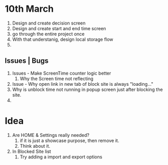# 10th March
1. Design and create decision screen
2. Design and create start and end time screen
3. go through the entire project once
4. With that understanig, design local storage flow
5. 

## Issues | Bugs 
1. Issues - Make ScreenTime counter logic better
   1. Why the Screen time not reflecting
2. Issue - Why open link in new tab of block site is always "loading..."
3. Why is unblock time not running in popup screen just after blocking the site.
4. 


# Idea
1. Are HOME & Settings really needed?
   1. if it is just a showcase purpose, then remove it.
   2. Think about it.
2. In Blocked Site list
   1. Try adding a import and export options